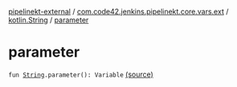 [pipelinekt-external](../../index.md) / [com.code42.jenkins.pipelinekt.core.vars.ext](../index.md) / [kotlin.String](index.md) / [parameter](./parameter.md)

# parameter

`fun `[`String`](https://kotlinlang.org/api/latest/jvm/stdlib/kotlin/-string/index.html)`.parameter(): Variable` [(source)](https://github.com/code42/pipelinekt/tree/master/core/src/main/kotlin/com/code42/jenkins/pipelinekt/core/vars/ext/Ext.kt#L9)